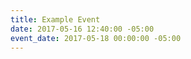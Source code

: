 ```yaml
---
title: Example Event
date: 2017-05-16 12:40:00 -05:00
event_date: 2017-05-18 00:00:00 -05:00
---
```


